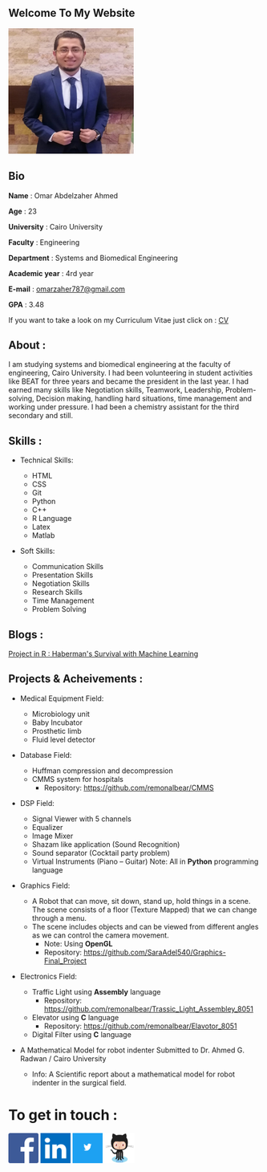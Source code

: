 ## Welcome To My Website



<img src="Omar.jpeg" width="250" height="250" />

## Bio

**Name** : Omar Abdelzaher Ahmed

**Age** : 23

**University** : Cairo University

**Faculty** : Engineering

**Department** : Systems and Biomedical Engineering

**Academic year** : 4rd year

**E-mail** : omarzaher787@gmail.com

**GPA** : 3.48

If you want to take a look on my Curriculum Vitae just click on : [CV](https://drive.google.com/file/d/1rHSWd_nqtvr4Tj1tDyfbJbJLDt5GWpbn/view?usp=sharing)




## About :
I am studying systems and biomedical engineering at the faculty of engineering, Cairo University. I had been volunteering in student activities like BEAT for three years and became the president in the last year. I had earned many skills like Negotiation skills, Teamwork, Leadership, Problem-solving, Decision making, handling hard situations, time management and working under pressure. I had been a chemistry assistant for the third secondary and still.

## Skills :
- Technical Skills:

	- HTML
	-	CSS
	- Git
	- Python
	- C++
	- R Language
	- Latex
	- Matlab    


- Soft Skills:

    - Communication Skills
    - Presentation Skills
    - Negotiation Skills
    - Research Skills
    - Time Management
    - Problem Solving

## Blogs :
[Project in R : Haberman's Survival with Machine Learning](https://omarabdelzaher.github.io/Machine-Learning-Blog/)

## Projects & Acheivements :
* Medical Equipment Field:
  * Microbiology unit
  * Baby Incubator
  * Prosthetic limb
  * Fluid level detector


* Database Field:
  * Huffman compression and decompression
  * CMMS system for hospitals
    * Repository: https://github.com/remonalbear/CMMS


* DSP Field:
  * Signal Viewer with 5 channels
  * Equalizer
  * Image Mixer
  * Shazam like application (Sound Recognition)
  * Sound separator (Cocktail party problem)
  * Virtual Instruments (Piano – Guitar) Note: All in **Python** programming language


* Graphics Field:
  * A Robot that can move, sit down, stand up, hold things in a scene. The scene consists of a floor (Texture Mapped) that we can change through a menu.
  * The scene includes objects and can be viewed from different angles as we can control the camera movement.
    * Note: Using **OpenGL**  
	 * Repository: https://github.com/SaraAdel540/Graphics-Final_Project


* Electronics Field:
  * Traffic Light using **Assembly** language
    * Repository: https://github.com/remonalbear/Trassic_Light_Assembley_8051
  * Elevator using **C** language
    * Repository: https://github.com/remonalbear/Elavotor_8051
  * Digital Filter using **C** language


* A Mathematical Model for robot indenter
Submitted to Dr. Ahmed G. Radwan / Cairo University
  * Info: A Scientific report about a mathematical model for robot indenter in the surgical field.

# To get in touch :

[<img src="faf.png" width="60" height="60" />](https://www.facebook.com/omarzaher222)    [<img src="linkedin.png" width="60" height="60" />](https://www.linkedin.com/in/omar-abdelzaher-30239816b/)    [<img src="twitter.png" width="60" height="60" />](https://twitter.com/Omar_Zaher97?s=08)  [<img src="github.png" width="60" height="60" />](https://github.com/OmarAbdelzaher)
